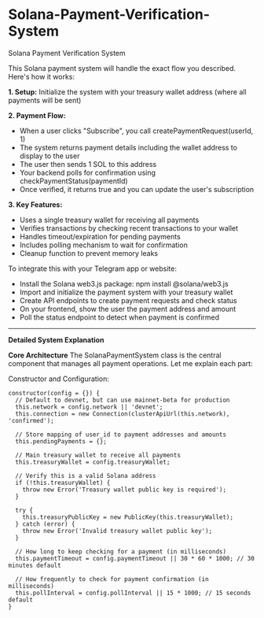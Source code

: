 # Solana-Payment-Verification-System
Solana Payment Verification System

This Solana payment system will handle the exact flow you described. Here's how it works:

**1. Setup:** Initialize the system with your treasury wallet address (where all payments will be sent)

**2. Payment Flow:**

- When a user clicks "Subscribe", you call createPaymentRequest(userId, 1)
- The system returns payment details including the wallet address to display to the user
- The user then sends 1 SOL to this address
- Your backend polls for confirmation using checkPaymentStatus(paymentId)
- Once verified, it returns true and you can update the user's subscription

**3. Key Features:**

- Uses a single treasury wallet for receiving all payments
- Verifies transactions by checking recent transactions to your wallet
- Handles timeout/expiration for pending payments
- Includes polling mechanism to wait for confirmation
- Cleanup function to prevent memory leaks

To integrate this with your Telegram app or website:

- Install the Solana web3.js package: npm install @solana/web3.js
- Import and initialize the payment system with your treasury wallet
- Create API endpoints to create payment requests and check status
- On your frontend, show the user the payment address and amount
- Poll the status endpoint to detect when payment is confirmed

---------------------------------------------------------------------------------------------------------------

**Detailed System Explanation**

**Core Architecture**
The SolanaPaymentSystem class is the central component that manages all payment operations. Let me explain each part:

Constructor and Configuration:
```
constructor(config = {}) {
  // Default to devnet, but can use mainnet-beta for production
  this.network = config.network || 'devnet';
  this.connection = new Connection(clusterApiUrl(this.network), 'confirmed');
  
  // Store mapping of user_id to payment addresses and amounts
  this.pendingPayments = {};
  
  // Main treasury wallet to receive all payments
  this.treasuryWallet = config.treasuryWallet;
  
  // Verify this is a valid Solana address
  if (!this.treasuryWallet) {
    throw new Error('Treasury wallet public key is required');
  }
  
  try {
    this.treasuryPublicKey = new PublicKey(this.treasuryWallet);
  } catch (error) {
    throw new Error('Invalid treasury wallet public key');
  }
  
  // How long to keep checking for a payment (in milliseconds)
  this.paymentTimeout = config.paymentTimeout || 30 * 60 * 1000; // 30 minutes default
  
  // How frequently to check for payment confirmation (in milliseconds)
  this.pollInterval = config.pollInterval || 15 * 1000; // 15 seconds default
}
```
